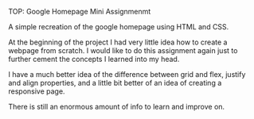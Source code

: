 TOP: Google Homepage Mini Assignmenmt

A simple recreation of the google homepage using HTML and CSS. 

At the beginning of the project I had very little idea how to create 
a webpage from scratch. I would like to do this assignment again just to further
cement the concepts I learned into my head. 

I have a much better idea of the difference between grid and flex, justify and
align properties, and a little bit better of an idea of creating a responsive page. 

There is still an enormous amount of info to learn and improve on.